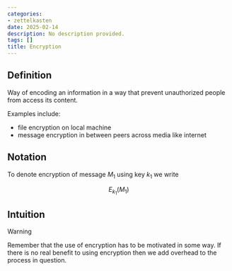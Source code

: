 ```yaml
---
categories:
- zettelkasten
date: 2025-02-14
description: No description provided.
tags: []
title: Encryption
---
```


## Definition

Way of encoding an information in a way that prevent unauthorized people from access its content.

Examples include:

- file encryption on local machine 
- message encryption in between peers across media like internet

## Notation

To denote encryption of message $M_{1}$ using key $k_{1}$ we write

$$E_{k_{1}}(M_{1})$$

## Intuition

> [!Warning]
> Remember that the use of encryption has to be motivated in some way. If there is no real benefit to using encryption then we add overhead to the process in question.